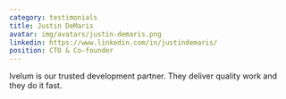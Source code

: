 ```yaml
---
category: testimonials
title: Justin DeMaris
avatar: img/avatars/justin-demaris.png
linkedin: https://www.linkedin.com/in/justindemaris/
position: CTO & Co-founder
---
```


Ivelum is our trusted development partner. They deliver quality work and they
do it fast.
